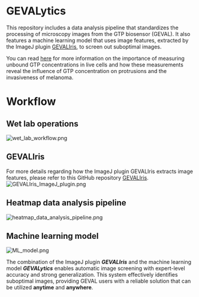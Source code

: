 # GEVALytics
This repository includes a data analysis pipeline that standardizes the 
processing of microscopy images from the GTP biosensor (GEVAL). It also features a machine learning model that uses image features, extracted by the ImageJ plugin [GEVALIris](https://github.com/junqilu/GEVALIris), to screen out suboptimal images.

You can read [here](GEVALIris_GEVALytics_presentation.pdf)  for 
more information on the importance of measuring unbound GTP concentrations in live cells and how these measurements reveal the influence of GTP concentration on protrusions and the invasiveness of melanoma.

# Workflow
## Wet lab operations
![wet_lab_workflow.png](readme_images/wet_lab_workflow.png)

## GEVALIris
For more details regarding how the ImageJ plugin GEVALIris extracts image 
features, please 
refer to this GitHub repository [GEVALIris](https://github.com/junqilu/GEVALIris).
![GEVALIris_ImageJ_plugin.png](readme_images/GEVALIris_ImageJ_plugin.png)

## Heatmap data analysis pipeline
![heatmap_data_analysis_pipeline.png](readme_images/heatmap_data_analysis_pipeline.png)

## Machine learning model
![ML_model.png](readme_images/ML_model.png)

The combination of the ImageJ plugin ***GEVALIris*** and the machine learning 
model ***GEVALytics*** enables automatic image screening with expert-level 
accuracy and strong generalization. This system effectively identifies 
suboptimal images, providing GEVAL users with a reliable solution that can 
be utilized __anytime__ and __anywhere__.
